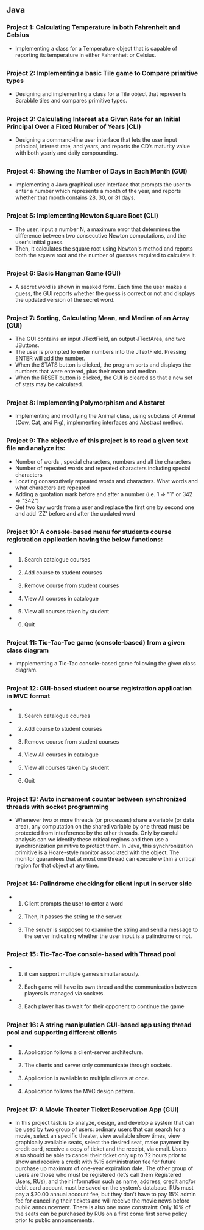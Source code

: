 ﻿## Java
### Project 1: Calculating Temperature in both Fahrenheit and Celsius
* Implementing a class for a Temperature object that is capable of reporting its temperature in either Fahrenheit or Celsius.
##
### Project 2: Implementing a basic Tile game to Compare primitive types
* Designing and implementing a class for a Tile object that represents Scrabble tiles and compares primitive types.
##
### Project 3: Calculating Interest at a Given Rate for an Initial Principal Over a Fixed Number of Years (CLI)
* Designing a command-line user interface that lets the user input principal, interest rate, and years, and reports the CD’s maturity value with both yearly and daily compounding.
##
### Project 4: Showing the Number of Days in Each Month (GUI)
* Implementing a Java graphical user interface that prompts the user to enter a number which represents a month of the year, and reports whether that month contains 28, 30, or 31 days.
##
### Project 5: Implementing Newton Square Root (CLI)
* The user, input a number N, a maximum error that determines the difference between two consecutive Newton computations, and the user's initial guess. 
* Then, it calculates the square root using Newton's method and reports both the square root and the number of guesses required to calculate it.
##
### Project 6: Basic Hangman Game (GUI)
* A secret word is shown in masked form. Each time the user makes a guess, the GUI reports whether the guess is correct or not and displays the updated version of the secret word.
##
### Project 7: Sorting, Calculating Mean, and Median of an Array (GUI)
* The GUI contains an input JTextField, an output JTextArea, and two JButtons. 
* The user is prompted to enter numbers into the JTextField. Pressing ENTER will add the number. 
* When the STATS button is clicked, the program sorts and displays the numbers that were entered, plus their mean and median. 
* When the RESET button is clicked, the GUI is cleared so that a new set of stats may be calculated.
##
### Project 8: Implementing Polymorphism and Abstarct
* Implementing and modifying the Animal class, using subclass of Animal (Cow, Cat, and Pig), implementing interfaces and Abstract method.
##
### Project 9: The objective of this project is to read a given text file and analyze its:
* Number of words , special characters, numbers and all the characters
* Number of repeated words and repeated characters including special characters
* Locating consecutively repeated words and characters. What words and what characters are repeated
* Adding a quotation mark before and after a number (i.e. 1 => "1" or 342 => "342")
* Get two key words from a user and replace the first one by second one and add 'ZZ' before and after the updated word
##
### Project 10: A console-based menu for students course registration application having the below functions:
* 1. Search catalogue courses
* 2. Add course to student courses
* 3. Remove course from student courses
* 4. View All courses in catalogue
* 5. View all courses taken by student
* 6. Quit
##
### Project 11: Tic-Tac-Toe game (console-based) from a given class diagram
* Impplementing a Tic-Tac console-based game following the given class diagram.
##
### Project 12: GUI-based student course registration application in MVC format
* 1. Search catalogue courses
* 2. Add course to student courses
* 3. Remove course from student courses
* 4. View All courses in catalogue
* 5. View all courses taken by student
* 6. Quit
##
### Project 13: Auto increament counter between synchronized threads with socket programming
* Whenever two or more threads (or processes) share a variable (or data area), any computation on the shared variable by one thread must be protected from interference by the other threads. Only by careful analysis can we identify these critical regions and then use a synchronization primitive to protect them. In Java, this synchronization primitive is a Hoare-style monitor associated with the object. The monitor guarantees that at most one thread can execute within a critical region for that object at any time.
##
### Project 14: Palindrome checking for client input in server side
* 1. Client prompts the user to enter a word
* 2. Then, it passes the string to the server.
* 3. The server is supposed to examine the string and send a message to the server indicating whether the user input is a palindrome or not.
##
### Project 15: Tic-Tac-Toe console-based with Thread pool
* 1. it can support multiple games simultaneously.
* 2. Each game will have its own thread and the communication between players is managed via sockets.
* 3. Each player has to wait for their opponent to continue the game
##
### Project 16: A string manipulation GUI-based app using thread pool and supporting different clients
* 1. Application follows a client-server architecture.
* 2. The clients and server only communicate through sockets.
* 3. Application is available to multiple clients at once.
* 4. Application follows the MVC design pattern.
##
### Project 17: A Movie Theater Ticket Reservation App (GUI)
* In this project task is to analyze, design, and develop a system that can be used by two
group of users: ordinary users that can search for a movie, select an specific theater, view
available show times, view graphically available seats, select the desired seat, make payment by
credit card, receive a copy of ticket and the receipt, via email. Users also should be able to cancel
their ticket only up to 72 hours prior to show and receive a credit with %15 administration fee for
future purchase up maximum of one-year expiration date. The other group of users are those who
must be registered (let’s call them Registered Users, RUs), and their information such as name,
address, credit and/or debit card account must be saved on the system’s database. RUs must pay
a $20.00 annual account fee, but they don't have to pay 15% admin fee for cancelling their
tickets and will receive the movie news before public announcement. There is also one more
constraint: Only 10% of the seats can be purchased by RUs on a first come first serve policy
prior to public announcements.
##
